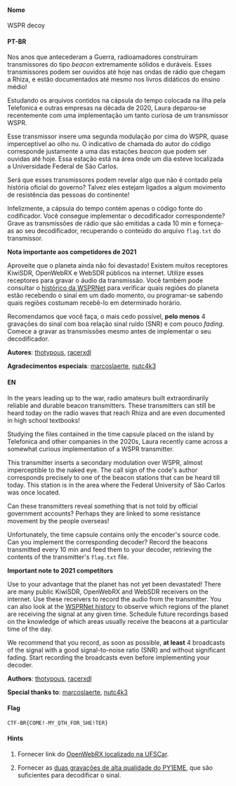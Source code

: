 #### Nome

WSPR decoy

#### PT-BR

Nos anos que antecederam a Guerra, radioamadores construíram transmissores do tipo *beacon* extremamente sólidos e duráveis. Esses transmissores podem ser ouvidos até hoje nas ondas de rádio que chegam a Rhiza, e estão documentados até mesmo nos livros didáticos do ensino médio!

Estudando os arquivos contidos na cápsula do tempo colocada na ilha pela Telefonica e outras empresas na década de 2020, Laura deparou-se recentemente com uma implementação um tanto curiosa de um transmissor WSPR.

Esse transmissor insere uma segunda modulação por cima do WSPR, quase imperceptível ao olho nu. O indicativo de chamada do autor do código corresponde justamente a uma das estações *beacon* que podem ser ouvidas até hoje. Essa estação está na área onde um dia esteve localizada a Universidade Federal de São Carlos.

Será que esses transmissores podem revelar algo que não é contado pela história oficial do governo? Talvez eles estejam ligados a algum movimento de resistência das pessoas do continente!

Infelizmente, a cápsula do tempo contém apenas o código fonte do codificador. Você consegue implementar o decodificador correspondente? Grave as transmissões de rádio que são emitidas a cada 10 min e forneça-as ao seu decodificador, recuperando o conteúdo do arquivo `flag.txt` do transmissor.

**Nota importante aos competidores de 2021**

Aproveite que o planeta ainda não foi devastado! Existem muitos receptores KiwiSDR, OpenWebRX e WebSDR públicos na internet. Utilize esses receptores para gravar o áudio da transmissão. Você também pode consultar o [histórico da WSPRNet](https://wsprnet.org/olddb?mode=html&band=all&limit=10000&findcall=PU2UID&findreporter=&sort=date) para verificar quais regiões do planeta estão recebendo o sinal em um dado momento, ou programar-se sabendo quais regiões costumam recebê-lo em determinado horário.

Recomendamos que você faça, o mais cedo possível, **pelo menos** 4 gravações do sinal com boa relação sinal ruído (SNR) e com pouco *fading*. Comece a gravar as transmissões mesmo antes de implementar o seu decodificador.

**Autores**: [thotypous](https://github.com/thotypous), [racerxdl](https://github.com/racerxdl)

**Agradecimentos especiais**: [marcoslaerte](https://github.com/marcoslaerte), [nutc4k3](https://github.com/nutc4k3)


#### EN

In the years leading up to the war, radio amateurs built extraordinarily reliable and durable beacon transmitters. These transmitters can still be heard today on the radio waves that reach Rhiza and are even documented in high school textbooks!

Studying the files contained in the time capsule placed on the island by Telefonica and other companies in the 2020s, Laura recently came across a somewhat curious implementation of a WSPR transmitter.

This transmitter inserts a secondary modulation over WSPR, almost imperceptible to the naked eye. The call sign of the code's author corresponds precisely to one of the beacon stations that can be heard till today. This station is in the area where the Federal University of São Carlos was once located.

Can these transmitters reveal something that is not told by official government accounts? Perhaps they are linked to some resistance movement by the people overseas!

Unfortunately, the time capsule contains only the encoder's source code. Can you implement the corresponding decoder? Record the beacons transmitted every 10 min and feed them to your decoder, retrieving the contents of the transmitter's `flag.txt` file.

**Important note to 2021 competitors**

Use to your advantage that the planet has not yet been devastated! There are many public KiwiSDR, OpenWebRX and WebSDR receivers on the internet. Use these receivers to record the audio from the transmitter. You can also look at the [WSPRNet history](https://wsprnet.org/olddb?mode=html&band=all&limit=10000&findcall=PU2UID&findreporter=&sort=date) to observe which regions of the planet are receiving the signal at any given time. Schedule future recordings based on the knowledge of which areas usually receive the beacons at a particular time of the day.

We recommend that you record, as soon as possible, **at least** 4 broadcasts of the signal with a good signal-to-noise ratio (SNR) and without significant fading. Start recording the broadcasts even before implementing your decoder.

**Authors**: [thotypous](https://github.com/thotypous), [racerxdl](https://github.com/racerxdl)

**Special thanks to**: [marcoslaerte](https://github.com/marcoslaerte), [nutc4k3](https://github.com/nutc4k3)


#### Flag

`CTF-BR{COME!-MY_QTH_FOR_SHE!TER}`


#### Hints

1. Fornecer link do [OpenWebRX localizado na UFSCar](https://pu2uid.duckdns.org).

2. Fornecer as [duas gravações de alta qualidade do PY1EME](https://drive.google.com/drive/folders/1kHCD5thhziNtsk_4n21TSKwCTKrimB5E?usp=sharing), que são suficientes para decodificar o sinal.

